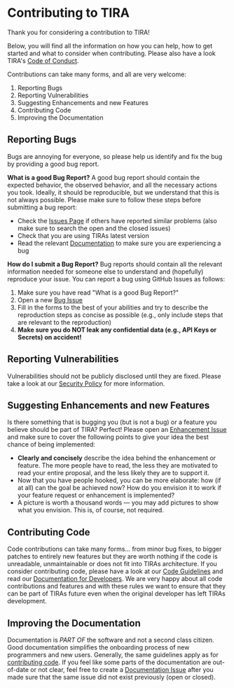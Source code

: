 # Contributing to TIRA
Thank you for considering a contribution to TIRA!

Below, you will find all the information on how you can help, how to get started and what to consider when contributing.
Please also have a look TIRA's [Code of Conduct](./CODE_OF_CONDUCT.md).

Contributions can take many forms, and all are very welcome:

1. Reporting Bugs
1. Reporting Vulnerabilities
1. Suggesting Enhancements and new Features
1. Contributing Code
1. Improving the Documentation

## Reporting Bugs
Bugs are annoying for everyone, so please help us identify and fix the bug by providing a good bug report.

**What is a good Bug Report?**
A good bug report should contain the expected behavior, the observed behavior, and all the necessary actions you took.
Ideally, it should be reproducible, but we understand that this is not always possible. Please make sure to follow these
steps before submitting a bug report:

- Check the [Issues Page](https://github.com/tira-io/tira/issues) if others have reported similar problems (also make
    sure to search the open and the closed issues)
- Check that you are using TIRAs latest version
- Read the relevant [Documentation](https://tira-io.github.io/tira/) to make sure you are experiencing a bug

**How do I submit a Bug Report?**
Bug reports should contain all the relevant information needed for someone else to understand and (hopefully) reproduce
your issue. You can report a bug using GitHub Issues as follows:

1. Make sure you have read "What is a good Bug Report?"
2. Open a new [Bug Issue](https://github.com/tira-io/tira/issues/new?assignees=&labels=bug&projects=&template=00-bug-issue.md)
3. Fill in the forms to the best of your abilities and try to describe the reproduction steps as concise as possible
    (e.g., only include steps that are relevant to the reproduction)
4. **Make sure you do NOT leak any confidential data (e.g., API Keys or Secrets) on accident!**

## Reporting Vulnerabilities
Vulnerabilities should not be publicly disclosed until they are fixed. Please take a look at our
[Security Policy](SECURITY.md) for more information.

## Suggesting Enhancements and new Features
Is there something that is bugging you (but is not a bug) or a feature you believe should be part of TIRA? Perfect!
Please open an [Enhancement Issue](https://github.com/tira-io/tira/issues/new?assignees=&labels=enhancement&projects=&template=40-enhancement-issue.md)
and make sure to cover the following points to give your idea the best chance of being implemented:

- **Clearly and concisely** describe the idea behind the enhancement or feature. The more people have to read, the less
    they are motivated to read your entire proposal, and the less likely they are to support it.
- Now that you have people hooked, you can be more elaborate: how (if at all) can the goal be achieved now? How do you
    envision it to work if your feature request or enhancement is implemented?
- A picture is worth a thousand words &mdash; you may add pictures to show what you envision. This is, of course, not
    required.

## Contributing Code
Code contributions can take many forms... from minor bug fixes, to bigger patches to entirely new features but they are
worth nothing if the code is unreadable, unmaintainable or does not fit into TIRAs architecture. If you consider
contributing code, please have a look at our [Code Guidelines](https://tira-io.github.io/tira/development/contributing/guidelines.html)
and read our [Documentation for Developers](https://tira-io.github.io/tira/development/index.html). We are very happy
about all code contributions and features and with these rules we want to ensure that they can be part of TIRAs future
even when the original developer has left TIRAs development.

## Improving the Documentation
Documentation is *PART OF* the software and not a second class citizen. Good documentation simplifies the onboarding
process of new programmers and new users. Generally, the same guidelines apply as for
[contributing code](#contributing-code). If you feel like some parts of the documentation are out-of-date or not clear,
feel free to create a [Documentation Issue](https://github.com/tira-io/tira/issues/new?assignees=&labels=documentation&projects=&template=50-documentation-issue.md)
after you made sure that the same issue did not exist previously (open or closed).
